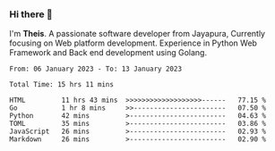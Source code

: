 ### Hi there 👋

I'm <b>Theis</b>. A passionate software developer from Jayapura, Currently focusing on Web platform development. Experience in Python Web Framework and Back end development using Golang.

 
 <!--START_SECTION:waka-->

```text
From: 06 January 2023 - To: 13 January 2023

Total Time: 15 hrs 11 mins

HTML         11 hrs 43 mins  >>>>>>>>>>>>>>>>>>>------   77.15 %
Go           1 hr 8 mins     >>-----------------------   07.50 %
Python       42 mins         >------------------------   04.63 %
TOML         35 mins         >------------------------   03.86 %
JavaScript   26 mins         >------------------------   02.93 %
Markdown     26 mins         >------------------------   02.90 %
```

<!--END_SECTION:waka-->
